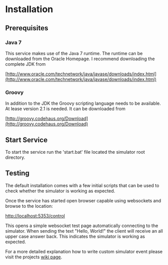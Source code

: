 # Installation
## Prerequisites

### Java 7

This service makes use of the Java 7 runtime. The runtime can be downloaded
from the Oracle Homepage. I recommend downloading the complete JDK from

[http://www.oracle.com/technetwork/java/javase/downloads/index.html](http://www.oracle.com/technetwork/java/javase/downloads/index.html)

### Groovy

In addition to the JDK the Groovy scripting language needs to be available. At
lease version 2.1 is needed. It can be downloaded from

[http://groovy.codehaus.org/Download](http://groovy.codehaus.org/Download)

## Start Service

To start the service run the 'start.bat' file located the simulator root
directory.

## Testing

The default installation comes with a few initial scripts that can be used
to check whether the simulator is working as expected.

Once the service has started open browser capable using websockets and
browse to the location:

[http://localhost:5353/control](http://localhost:5353/control)

This opens a simple websocket test page automatically connecting to the
simulator. When sending the text "Hello, World!" the client will receive
an all upper case answer back. This indicates the simulator is working
as expected.

For a more detailed explanation how to write custom simulator event
please visit the projects [wiki page][wiki].

[wiki]: https://github.com/Domo42/external-party-simulator/wiki
